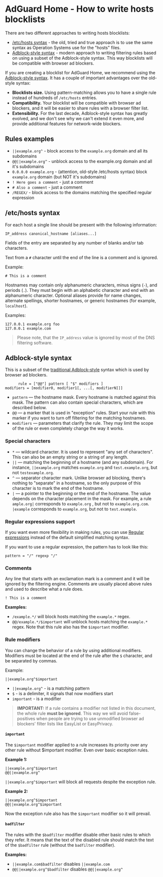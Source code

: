# AdGuard Home - How to write hosts blocklists

There are two different approaches to writing hosts blocklists:

- [/etc/hosts syntax](#etc-hosts) - the old, tried and true approach is to use the same syntax as Operation Systems use for the "hosts" files.
- [Adblock-style syntax](#adblock-style) - modern approach to writing filtering rules based on using a subset of the Adblock-style syntax. This way blocklists will be compatible with browser ad blockers.

If you are creating a blocklist for AdGuard Home, we recommend using the [Adblock-style syntax](#adblock-style). It has a couple of important advantages over the old-style syntax:

- **Blocklists size.** Using pattern-matching allows you to have a single rule instead of hundreds of `/etc/hosts` entries.
- **Compatibility.** Your blocklist will be compatible with browser ad blockers, and it will be easier to share rules with a browser filter list.
- **Extensibility.** For the last decade, Adblock-style syntax has greatly evolved, and we don't see why we can't extend it even more, and provide additional features for network-wide blockers.

## Rules examples

- `||example.org^` - block access to the `example.org` domain and all its subdomains
- `@@||example.org^` - unblock access to the example.org domain and all it's subdomains
- `0.0.0.0 example.org` - (attention, old-style /etc/hosts syntax) block `example.org` domain (but NOT it's subdomains)
- `! Here goes a comment` - just a comment
- `# Also a comment` - just a comment
- `/REGEX/` - block access to the domains matching the specified regular expression

## <a id="etc-hosts"></a> /etc/hosts syntax

For each host a single line should be present with the following information:

```
IP_address canonical_hostname [aliases...]
```

Fields of the entry are separated by any number of blanks and/or tab characters.

Text from a `#` character until the end of the line is a comment and is ignored.

Example:

```
# This is a comment
```

Hostnames may contain only alphanumeric characters, minus signs (`-`), and periods (`.`). They must begin with an alphabetic character and end with an alphanumeric character. Optional aliases provide for name changes, alternate spellings, shorter hostnames, or generic hostnames (for example, `localhost`).

Examples:

```
127.0.0.1 example.org foo
127.0.0.1 example.com
```

> Please note, that the `IP_address` value is ignored by most of the DNS filtering software.

## <a id="adblock-style"></a> Adblock-style syntax

This is a subset of the [traditional Adblock-style](https://kb.adguard.com/en/general/how-to-create-your-own-ad-filters) syntax which is used by browser ad blockers.

```
      rule = ["@@"] pattern [ "$" modifiers ]
modifiers = [modifier0, modifier1[, ...[, modifierN]]]
```

- `pattern` — the hostname mask. Every hostname is matched against this mask. The pattern can also contain special characters, which are described below.
- `@@` — a marker that is used in "exception" rules. Start your rule with this marker if you want to turn off filtering for the matching hostnames.
- `modifiers` — parameters that clarify the rule. They may limit the scope of the rule or even completely change the way it works.

### Special characters

- `*` — wildcard character. It is used to represent "any set of characters". This can also be an empty string or a string of any length.
- `||` — matching the beginning of a hostname (and any subdomain). For instance, `||example.org` matches `example.org` and `test.example.org`, but not `testexample.org`.
- `^` — separator character mark. Unlike browser ad blocking, there's nothing to "separate" in a hostname, so the only purpose of this character is to mark the end of the hostname.
- `|` — a pointer to the beginning or the end of the hostname. The value depends on the character placement in the mask. For example, a rule `ample.org|` corresponds to `example.org` , but not to `example.org.com`. `|example` corresponds to `example.org`, but not to `test.example`.

### Regular expressions support

If you want even more flexibility in making rules, you can use [Regular expressions](https://developer.mozilla.org/en-US/docs/Web/JavaScript/Guide/Regular_Expressions) instead of the default simplified matching syntax.

If you want to use a regular expression, the pattern has to look like this:

```
pattern = "/" regexp "/"
```

### Comments

Any line that starts with an exclamation mark is a comment and it will be ignored by the filtering engine. Comments are usually placed above rules and used to describe what a rule does.

```
! This is a comment
```

**Examples:**

- `/example.*/` will block hosts matching the `example.*` regex.
- `@@/example.*/$important` will unblock hosts matching the `example.*` regex. Note that this rule also has the `$important` modifier.

### Rule modifiers

You can change the behavior of a rule by using additional modifiers. Modifiers must be located at the end of the rule after the `$` character, and be separated by commas.

Example:

```
||example.org^$important
```

- `||example.org^` - is a matching pattern
- `$` - is a delimiter, it signals that now modifiers start
- `important` - is a modifier

> **IMPORTANT:** If a rule contains a modifier not listed in this document, the whole rule **must be ignored**. This way we will avoid false-positives when people are trying to use unmodified browser ad blockers' filter lists like EasyList or EasyPrivacy.

#### `important`

The `$important` modifier applied to a rule increases its priority over any other rule without \$important modifier. Even over basic exception rules.

**Example 1:**

```
||example.org^$important
@@||example.org^
```

`||example.org^$important` will block all requests despite the exception rule.

**Example 2:**

```
||example.org^$important
@@||example.org^$important
```

Now the exception rule also has the `$important` modifier so it will prevail.

#### `badfilter`

The rules with the `$badfilter` modifier disable other basic rules to which they refer. It means that the text of the disabled rule should match the text of the `$badfilter` rule (without the `badfilter` modifier).

**Examples:**

- `||example.com$badfilter` disables `||example.com`
- `@@||example.org^$badfilter` disables `@@||example.org^`
